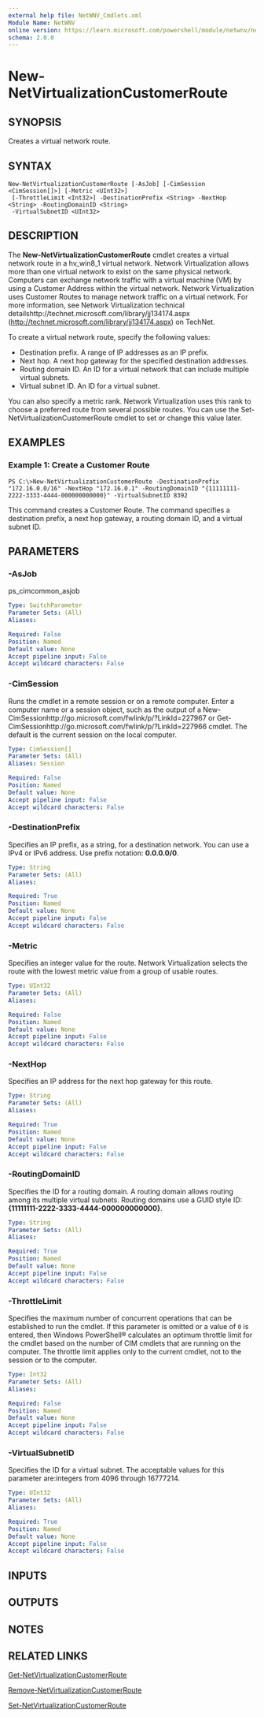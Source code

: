 ```yaml
---
external help file: NetWNV_Cmdlets.xml
Module Name: NetWNV
online version: https://learn.microsoft.com/powershell/module/netwnv/new-netvirtualizationcustomerroute?view=windowsserver2012-ps&wt.mc_id=ps-gethelp
schema: 2.0.0
---
```


# New-NetVirtualizationCustomerRoute

## SYNOPSIS
Creates a virtual network route.

## SYNTAX

```
New-NetVirtualizationCustomerRoute [-AsJob] [-CimSession <CimSession[]>] [-Metric <UInt32>]
 [-ThrottleLimit <Int32>] -DestinationPrefix <String> -NextHop <String> -RoutingDomainID <String>
 -VirtualSubnetID <UInt32>
```

## DESCRIPTION
The **New-NetVirtualizationCustomerRoute** cmdlet creates a virtual network route in a hv_win8_1 virtual network.
Network Virtualization allows more than one virtual network to exist on the same physical network.
Computers can exchange network traffic with a virtual machine (VM) by using a Customer Address within the virtual network.
Network Virtualization uses Customer Routes to manage network traffic on a virtual network.
For more information, see Network Virtualization technical detailshttp://technet.microsoft.com/library/jj134174.aspx (http://technet.microsoft.com/library/jj134174.aspx) on TechNet.

To create a virtual network route, specify the following values: 

- Destination prefix.
A range of IP addresses as an IP prefix.
- Next hop.
A next hop gateway for the specified destination addresses.
- Routing domain ID.
An ID for a virtual network that can include multiple virtual subnets. 
- Virtual subnet ID.
An ID for a virtual subnet.

You can also specify a metric rank.
Network Virtualization uses this rank to choose a preferred route from several possible routes.
You can use the Set-NetVirtualizationCustomerRoute cmdlet to set or change this value later.

## EXAMPLES

### Example 1: Create a Customer Route
```
PS C:\>New-NetVirtualizationCustomerRoute -DestinationPrefix "172.16.0.0/16" -NextHop "172.16.0.1" -RoutingDomainID "{11111111-2222-3333-4444-000000000000}" -VirtualSubnetID 8392
```

This command creates a Customer Route.
The command specifies a destination prefix, a next hop gateway, a routing domain ID, and a virtual subnet ID.

## PARAMETERS

### -AsJob
ps_cimcommon_asjob

```yaml
Type: SwitchParameter
Parameter Sets: (All)
Aliases: 

Required: False
Position: Named
Default value: None
Accept pipeline input: False
Accept wildcard characters: False
```

### -CimSession
Runs the cmdlet in a remote session or on a remote computer.
Enter a computer name or a session object, such as the output of a New-CimSessionhttp://go.microsoft.com/fwlink/p/?LinkId=227967 or Get-CimSessionhttp://go.microsoft.com/fwlink/p/?LinkId=227966 cmdlet.
The default is the current session on the local computer.

```yaml
Type: CimSession[]
Parameter Sets: (All)
Aliases: Session

Required: False
Position: Named
Default value: None
Accept pipeline input: False
Accept wildcard characters: False
```

### -DestinationPrefix
Specifies an IP prefix, as a string, for a destination network.
You can use a IPv4 or IPv6 address.
Use prefix notation: **0.0.0.0/0**.

```yaml
Type: String
Parameter Sets: (All)
Aliases: 

Required: True
Position: Named
Default value: None
Accept pipeline input: False
Accept wildcard characters: False
```

### -Metric
Specifies an integer value for the route.
Network Virtualization selects the route with the lowest metric value from a group of usable routes.

```yaml
Type: UInt32
Parameter Sets: (All)
Aliases: 

Required: False
Position: Named
Default value: None
Accept pipeline input: False
Accept wildcard characters: False
```

### -NextHop
Specifies an IP address for the next hop gateway for this route.

```yaml
Type: String
Parameter Sets: (All)
Aliases: 

Required: True
Position: Named
Default value: None
Accept pipeline input: False
Accept wildcard characters: False
```

### -RoutingDomainID
Specifies the ID for a routing domain.
A routing domain allows routing among its multiple virtual subnets.
Routing domains use a GUID style ID: **{11111111-2222-3333-4444-000000000000}**.

```yaml
Type: String
Parameter Sets: (All)
Aliases: 

Required: True
Position: Named
Default value: None
Accept pipeline input: False
Accept wildcard characters: False
```

### -ThrottleLimit
Specifies the maximum number of concurrent operations that can be established to run the cmdlet.
If this parameter is omitted or a value of `0` is entered, then Windows PowerShell® calculates an optimum throttle limit for the cmdlet based on the number of CIM cmdlets that are running on the computer.
The throttle limit applies only to the current cmdlet, not to the session or to the computer.

```yaml
Type: Int32
Parameter Sets: (All)
Aliases: 

Required: False
Position: Named
Default value: None
Accept pipeline input: False
Accept wildcard characters: False
```

### -VirtualSubnetID
Specifies the ID for a virtual subnet.
The acceptable values for this parameter are:integers from 4096 through 16777214.

```yaml
Type: UInt32
Parameter Sets: (All)
Aliases: 

Required: True
Position: Named
Default value: None
Accept pipeline input: False
Accept wildcard characters: False
```

## INPUTS

## OUTPUTS

## NOTES

## RELATED LINKS

[Get-NetVirtualizationCustomerRoute](./Get-NetVirtualizationCustomerRoute.md)

[Remove-NetVirtualizationCustomerRoute](./Remove-NetVirtualizationCustomerRoute.md)

[Set-NetVirtualizationCustomerRoute](./Set-NetVirtualizationCustomerRoute.md)

